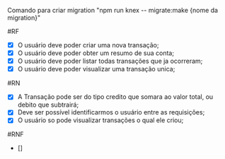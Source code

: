 Comando para criar migration
"npm run knex -- migrate:make {nome da migration}"

#RF

- [x] O usuário deve poder criar uma nova transação;
- [x] O usuário deve poder obter um resumo de sua conta;
- [x] O usuário deve poder listar todas transações que ja ocorreram;
- [x] O usuário deve poder visualizar uma transação unica;

#RN

- [x] A Transação pode ser do tipo credito que somara ao valor total, ou debito que subtrairá;
- [x] Deve ser possível identificarmos o usuário entre as requisições;
- [x] O usuário so pode visualizar transações o qual ele criou;

#RNF

- []

